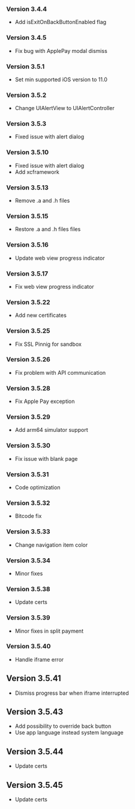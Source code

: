 ### Version 3.4.4
- Add isExitOnBackButtonEnabled flag

### Version 3.4.5
- Fix bug with ApplePay modal dismiss

### Version 3.5.1
- Set min supported iOS version to 11.0

### Version 3.5.2
- Change UIAlertView to UIAlertController

### Version 3.5.3
- Fixed issue with alert dialog

### Version 3.5.10
- Fixed issue with alert dialog
- Add xcframework

### Version 3.5.13
- Remove .a and .h files

### Version 3.5.15
- Restore .a and .h files files

### Version 3.5.16
- Update web view progress indicator

### Version 3.5.17
- Fix web view progress indicator

### Version 3.5.22
- Add new certificates

### Version 3.5.25
- Fix SSL Pinnig for sandbox

### Version 3.5.26
- Fix problem with API communication

### Version 3.5.28
- Fix Apple Pay exception

### Version 3.5.29
- Add arm64 simulator support

### Version 3.5.30
- Fix issue with blank page

### Version 3.5.31
- Code optimization

### Version 3.5.32
- Bitcode fix

### Version 3.5.33
- Change navigation item color

### Version 3.5.34
- Minor fixes

### Version 3.5.38
- Update certs

### Version 3.5.39
- Minor fixes in split payment

### Version 3.5.40
- Handle iframe error

## Version 3.5.41
- Dismiss progress bar when iframe interrupted

## Version 3.5.43
- Add possibility to override back button
- Use app language instead system language

## Version 3.5.44
- Update certs

## Version 3.5.45
- Update certs
